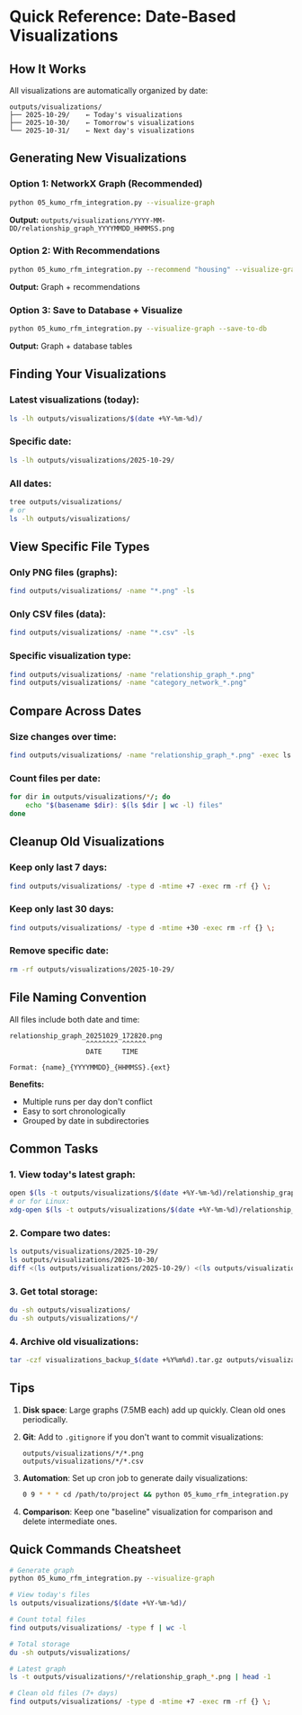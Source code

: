 # Quick Reference: Date-Based Visualizations

## How It Works

All visualizations are automatically organized by date:

```
outputs/visualizations/
├── 2025-10-29/    ← Today's visualizations
├── 2025-10-30/    ← Tomorrow's visualizations  
└── 2025-10-31/    ← Next day's visualizations
```

## Generating New Visualizations

### Option 1: NetworkX Graph (Recommended)
```bash
python 05_kumo_rfm_integration.py --visualize-graph
```
**Output:** `outputs/visualizations/YYYY-MM-DD/relationship_graph_YYYYMMDD_HHMMSS.png`

### Option 2: With Recommendations
```bash
python 05_kumo_rfm_integration.py --recommend "housing" --visualize-graph
```
**Output:** Graph + recommendations

### Option 3: Save to Database + Visualize
```bash
python 05_kumo_rfm_integration.py --visualize-graph --save-to-db
```
**Output:** Graph + database tables

## Finding Your Visualizations

### Latest visualizations (today):
```bash
ls -lh outputs/visualizations/$(date +%Y-%m-%d)/
```

### Specific date:
```bash
ls -lh outputs/visualizations/2025-10-29/
```

### All dates:
```bash
tree outputs/visualizations/
# or
ls -lh outputs/visualizations/
```

## View Specific File Types

### Only PNG files (graphs):
```bash
find outputs/visualizations/ -name "*.png" -ls
```

### Only CSV files (data):
```bash
find outputs/visualizations/ -name "*.csv" -ls
```

### Specific visualization type:
```bash
find outputs/visualizations/ -name "relationship_graph_*.png"
find outputs/visualizations/ -name "category_network_*.png"
```

## Compare Across Dates

### Size changes over time:
```bash
find outputs/visualizations/ -name "relationship_graph_*.png" -exec ls -lh {} \;
```

### Count files per date:
```bash
for dir in outputs/visualizations/*/; do
    echo "$(basename $dir): $(ls $dir | wc -l) files"
done
```

## Cleanup Old Visualizations

### Keep only last 7 days:
```bash
find outputs/visualizations/ -type d -mtime +7 -exec rm -rf {} \;
```

### Keep only last 30 days:
```bash
find outputs/visualizations/ -type d -mtime +30 -exec rm -rf {} \;
```

### Remove specific date:
```bash
rm -rf outputs/visualizations/2025-10-29/
```

## File Naming Convention

All files include both date and time:

```
relationship_graph_20251029_172820.png
                   ^^^^^^^^ ^^^^^^
                   DATE     TIME
                   
Format: {name}_{YYYYMMDD}_{HHMMSS}.{ext}
```

**Benefits:**
- Multiple runs per day don't conflict
- Easy to sort chronologically
- Grouped by date in subdirectories

## Common Tasks

### 1. View today's latest graph:
```bash
open $(ls -t outputs/visualizations/$(date +%Y-%m-%d)/relationship_graph_*.png | head -1)
# or for Linux:
xdg-open $(ls -t outputs/visualizations/$(date +%Y-%m-%d)/relationship_graph_*.png | head -1)
```

### 2. Compare two dates:
```bash
ls outputs/visualizations/2025-10-29/
ls outputs/visualizations/2025-10-30/
diff <(ls outputs/visualizations/2025-10-29/) <(ls outputs/visualizations/2025-10-30/)
```

### 3. Get total storage:
```bash
du -sh outputs/visualizations/
du -sh outputs/visualizations/*/
```

### 4. Archive old visualizations:
```bash
tar -czf visualizations_backup_$(date +%Y%m%d).tar.gz outputs/visualizations/
```

## Tips

1. **Disk space**: Large graphs (7.5MB each) add up quickly. Clean old ones periodically.

2. **Git**: Add to `.gitignore` if you don't want to commit visualizations:
   ```
   outputs/visualizations/*/*.png
   outputs/visualizations/*/*.csv
   ```

3. **Automation**: Set up cron job to generate daily visualizations:
   ```bash
   0 9 * * * cd /path/to/project && python 05_kumo_rfm_integration.py --visualize-graph
   ```

4. **Comparison**: Keep one "baseline" visualization for comparison and delete intermediate ones.

## Quick Commands Cheatsheet

```bash
# Generate graph
python 05_kumo_rfm_integration.py --visualize-graph

# View today's files
ls outputs/visualizations/$(date +%Y-%m-%d)/

# Count total files
find outputs/visualizations/ -type f | wc -l

# Total storage
du -sh outputs/visualizations/

# Latest graph
ls -t outputs/visualizations/*/relationship_graph_*.png | head -1

# Clean old files (7+ days)
find outputs/visualizations/ -type d -mtime +7 -exec rm -rf {} \;
```
